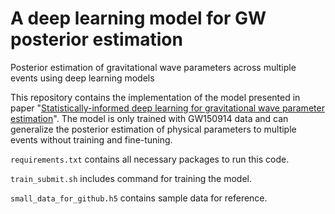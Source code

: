 # A deep learning model for GW posterior estimation
Posterior estimation of gravitational wave parameters across multiple events using deep learning models


This repository contains the implementation of the model presented in paper "[Statistically-informed deep learning for gravitational wave parameter estimation](https://arxiv.org/abs/1903.01998)". The model is only trained with GW150914 data and can generalize the posterior estimation of physical parameters to multiple events without training and fine-tuning.

`requirements.txt` contains all necessary packages to run this code.

`train_submit.sh` includes command for training the model.

`small_data_for_github.h5` contains sample data for reference.
